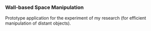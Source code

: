 ### Wall-based Space Manipulation

Prototype application for the experiment of my research (for efficient manipulation of distant objects).
